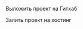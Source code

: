 <!-- Переделать выборку через id -->

<!-- Создать нормальную структуру моделей
User - users
Client - clients
Category - categories
- category_user -->

<!-- Настроить сохранение выбранных полей -->

<!-- Настроить таблицу вывода -->

<!-- Убрать лишнее в админке -->

Выложить проект на Гитхаб

Залить проект на хостинг